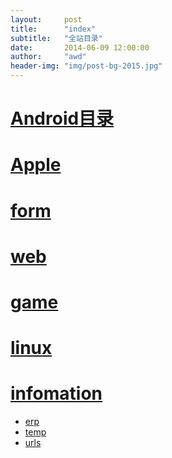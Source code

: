 ```yaml
---
layout:     post
title:      "index"
subtitle:   "全站目录"
date:       2014-06-09 12:00:00
author:     "awd"
header-img: "img/post-bg-2015.jpg"
---
```



# [Android目录](/android/)

# [Apple](/apple/)

# [form](/form/)

# [web](/web/)

# [game](/game/)

# [linux](/linux/)

# [infomation](/info/)


 - [erp](/erp/)
 - [temp](/temp/)
 - [urls](/urls/)


